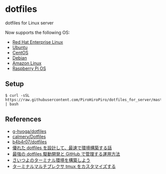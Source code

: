 # dotfiles

dotfiles for Linux server

Now supports the following OS:
- [Red Hat Enterprise Linux](https://www.redhat.com/en/technologies/linux-platforms/enterprise-linux/)
- [Ubuntu](https://ubuntu.com/)
- [CentOS](https://www.centos.org/)
- [Debian](https://www.debian.org/)
- [Amazon Linux](https://aws.amazon.com/jp/amazon-linux-2/)
- [Raspberry Pi OS](https://www.raspberrypi.org/software/operating-systems/)


## Setup

```shell
$ curl -sSL https://raw.githubusercontent.com/PiroHiroPiro/dotfiles_for_server/master/install.sh | bash
```

## References
- [g-hyoga/dotfiles](https://github.com/g-hyoga/dotfiles)
- [calmery/Dotfiles](https://github.com/calmery/Dotfiles)
- [b4b4r07/dotfiles](https://github.com/b4b4r07/dotfiles)
- [優れた dotfiles を設計して、最速で環境構築する話](https://qiita.com/b4b4r07/items/24872cdcbec964ce2178)
- [最強の dotfiles 駆動開発と GitHub で管理する運用方法](https://qiita.com/b4b4r07/items/b70178e021bef12cd4a2)
- [さいつよのターミナル環境を構築しよう](https://qiita.com/b4b4r07/items/09815eda8ef72e0b472e)
- [ターミナルマルチプレクサ tmux をカスタマイズする](https://qiita.com/b4b4r07/items/01359e8a3066d1c37edc)
